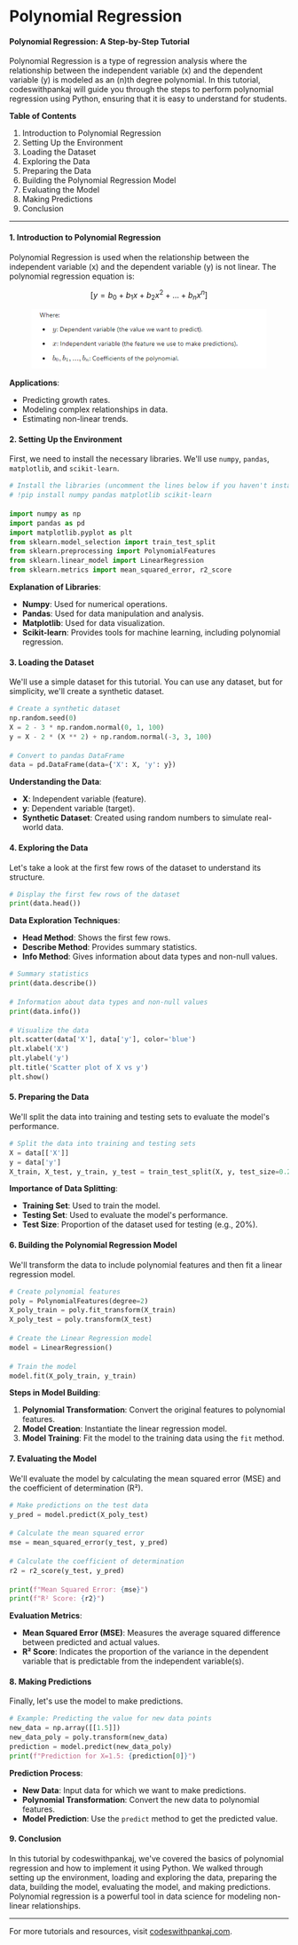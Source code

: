 # Polynomial Regression

#### Polynomial Regression: A Step-by-Step Tutorial

Polynomial Regression is a type of regression analysis where the relationship between the independent variable (x) and the dependent variable (y) is modeled as an (n)th degree polynomial. In this tutorial, codeswithpankaj will guide you through the steps to perform polynomial regression using Python, ensuring that it is easy to understand for students.

**Table of Contents**

1. Introduction to Polynomial Regression
2. Setting Up the Environment
3. Loading the Dataset
4. Exploring the Data
5. Preparing the Data
6. Building the Polynomial Regression Model
7. Evaluating the Model
8. Making Predictions
9. Conclusion

***

#### 1. Introduction to Polynomial Regression

Polynomial Regression is used when the relationship between the independent variable (x) and the dependent variable (y) is not linear. The polynomial regression equation is:



$$
[ y = b_0 + b_1x + b_2x^2 + ... + b_nx^n ]
$$

<figure><img src=".gitbook/assets/image (2).png" alt=""><figcaption></figcaption></figure>

**Applications**:

* Predicting growth rates.
* Modeling complex relationships in data.
* Estimating non-linear trends.

#### 2. Setting Up the Environment

First, we need to install the necessary libraries. We'll use `numpy`, `pandas`, `matplotlib`, and `scikit-learn`.

```python
# Install the libraries (uncomment the lines below if you haven't installed them yet)
# !pip install numpy pandas matplotlib scikit-learn

import numpy as np
import pandas as pd
import matplotlib.pyplot as plt
from sklearn.model_selection import train_test_split
from sklearn.preprocessing import PolynomialFeatures
from sklearn.linear_model import LinearRegression
from sklearn.metrics import mean_squared_error, r2_score
```

**Explanation of Libraries**:

* **Numpy**: Used for numerical operations.
* **Pandas**: Used for data manipulation and analysis.
* **Matplotlib**: Used for data visualization.
* **Scikit-learn**: Provides tools for machine learning, including polynomial regression.

#### 3. Loading the Dataset

We'll use a simple dataset for this tutorial. You can use any dataset, but for simplicity, we'll create a synthetic dataset.

```python
# Create a synthetic dataset
np.random.seed(0)
X = 2 - 3 * np.random.normal(0, 1, 100)
y = X - 2 * (X ** 2) + np.random.normal(-3, 3, 100)

# Convert to pandas DataFrame
data = pd.DataFrame(data={'X': X, 'y': y})
```

**Understanding the Data**:

* **X**: Independent variable (feature).
* **y**: Dependent variable (target).
* **Synthetic Dataset**: Created using random numbers to simulate real-world data.

#### 4. Exploring the Data

Let's take a look at the first few rows of the dataset to understand its structure.

```python
# Display the first few rows of the dataset
print(data.head())
```

**Data Exploration Techniques**:

* **Head Method**: Shows the first few rows.
* **Describe Method**: Provides summary statistics.
* **Info Method**: Gives information about data types and non-null values.

```python
# Summary statistics
print(data.describe())

# Information about data types and non-null values
print(data.info())

# Visualize the data
plt.scatter(data['X'], data['y'], color='blue')
plt.xlabel('X')
plt.ylabel('y')
plt.title('Scatter plot of X vs y')
plt.show()
```

#### 5. Preparing the Data

We'll split the data into training and testing sets to evaluate the model's performance.

```python
# Split the data into training and testing sets
X = data[['X']]
y = data['y']
X_train, X_test, y_train, y_test = train_test_split(X, y, test_size=0.2, random_state=0)
```

**Importance of Data Splitting**:

* **Training Set**: Used to train the model.
* **Testing Set**: Used to evaluate the model's performance.
* **Test Size**: Proportion of the dataset used for testing (e.g., 20%).

#### 6. Building the Polynomial Regression Model

We'll transform the data to include polynomial features and then fit a linear regression model.

```python
# Create polynomial features
poly = PolynomialFeatures(degree=2)
X_poly_train = poly.fit_transform(X_train)
X_poly_test = poly.transform(X_test)

# Create the Linear Regression model
model = LinearRegression()

# Train the model
model.fit(X_poly_train, y_train)
```

**Steps in Model Building**:

1. **Polynomial Transformation**: Convert the original features to polynomial features.
2. **Model Creation**: Instantiate the linear regression model.
3. **Model Training**: Fit the model to the training data using the `fit` method.

#### 7. Evaluating the Model

We'll evaluate the model by calculating the mean squared error (MSE) and the coefficient of determination (R²).

```python
# Make predictions on the test data
y_pred = model.predict(X_poly_test)

# Calculate the mean squared error
mse = mean_squared_error(y_test, y_pred)

# Calculate the coefficient of determination
r2 = r2_score(y_test, y_pred)

print(f"Mean Squared Error: {mse}")
print(f"R² Score: {r2}")
```

**Evaluation Metrics**:

* **Mean Squared Error (MSE)**: Measures the average squared difference between predicted and actual values.
* **R² Score**: Indicates the proportion of the variance in the dependent variable that is predictable from the independent variable(s).

#### 8. Making Predictions

Finally, let's use the model to make predictions.

```python
# Example: Predicting the value for new data points
new_data = np.array([[1.5]])
new_data_poly = poly.transform(new_data)
prediction = model.predict(new_data_poly)
print(f"Prediction for X=1.5: {prediction[0]}")
```

**Prediction Process**:

* **New Data**: Input data for which we want to make predictions.
* **Polynomial Transformation**: Convert the new data to polynomial features.
* **Model Prediction**: Use the `predict` method to get the predicted value.

#### 9. Conclusion

In this tutorial by codeswithpankaj, we've covered the basics of polynomial regression and how to implement it using Python. We walked through setting up the environment, loading and exploring the data, preparing the data, building the model, evaluating the model, and making predictions. Polynomial regression is a powerful tool in data science for modeling non-linear relationships.

***

For more tutorials and resources, visit [codeswithpankaj.com](https://codeswithpankaj.com).

